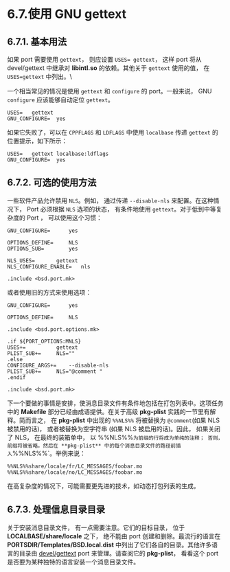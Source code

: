 # 6.7.使用 GNU gettext

## 6.7.1. 基本用法

如果 port 需要使用 `gettext`， 则应设置 `USES= gettext`， 这样 port 将从 devel/gettext 中继承对 **libintl.so** 的依赖。其他关于 `gettext` 使用的值， 在 `USES=gettext` 中列出。\

一个相当常见的情况是使用 `gettext` 和 `configure` 的 port。一般来说， GNU `configure` 应该能够自动定位  `gettext`。

```shell-sessionl
USES=	gettext
GNU_CONFIGURE=	yes
```

如果它失败了，可以在 `CPPFLAGS` 和 `LDFLAGS` 中使用 `localbase` 传递 `gettext` 的位置提示，如下所示：

```shell-sessionl
USES=	gettext localbase:ldflags
GNU_CONFIGURE=	yes
```

## 6.7.2. 可选的使用方法

一些软件产品允许禁用 `NLS`。例如， 通过传递 `--disable-nls` 来配置。在这种情况下，  Port 必须根据 `NLS` 选项的状态， 有条件地使用 `gettext`。对于低到中等复杂度的 Port ， 可以使用这个习惯：

```shell-sessionl
GNU_CONFIGURE=		yes

OPTIONS_DEFINE=		NLS
OPTIONS_SUB=		yes

NLS_USES=		gettext
NLS_CONFIGURE_ENABLE=	nls

.include <bsd.port.mk>
```

或者使用旧的方式来使用选项：

```shell-sessionl
GNU_CONFIGURE=		yes

OPTIONS_DEFINE=		NLS

.include <bsd.port.options.mk>

.if ${PORT_OPTIONS:MNLS}
USES+=			gettext
PLIST_SUB+=		NLS=""
.else
CONFIGURE_ARGS+=	--disable-nls
PLIST_SUB+=		NLS="@comment "
.endif

.include <bsd.port.mk>
```

下一个要做的事情是安排，使消息目录文件有条件地包括在打包列表中。这项任务中的 **Makefile** 部分已经由成语提供。在关于高级 **pkg-plist** 实践的一节里有解释。简而言之， 在 **pkg-plist** 中出现的 `%%NLS%%` 将被替换为 `@comment`(如果 NLS 被禁用的话)， 或者被替换为空字符串 (如果 NLS 被启用的话)。因此， 如果关闭了 NLS， 在最终的装箱单中， 以 \%%NLS%%` 为前缀的行将成为单纯的注释； 否则， 前缀将被省略。然后在 **pkg-plist** 中的每个消息目录文件的路径前插入 `%%NLS%%`。举例来说：

```shell-sessionl
%%NLS%%share/locale/fr/LC_MESSAGES/foobar.mo
%%NLS%%share/locale/no/LC_MESSAGES/foobar.mo
```

在高复杂度的情况下，可能需要更先进的技术，如动态打包列表的生成。

## 6.7.3. 处理信息目录目录

关于安装消息目录文件， 有一点需要注意。它们的目标目录， 位于 **LOCALBASE/share/locale** 之下， 绝不能由 port 创建和删除。最流行的语言在 **PORTSDIR/Templates/BSD.local.dist** 中列出了它们各自的目录。其他许多语言的目录由 [devel/gettext](https://cgit.freebsd.org/ports/tree/devel/gettext/) port 来管理。请查阅它的 **pkg-plist**， 看看这个 port 是否要为某种独特的语言安装一个消息目录文件。

